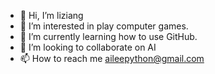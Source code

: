 - 👋 Hi, I’m liziang
- 👀 I’m interested in play computer games.
- 🌱 I’m currently learning how to use GitHub.
- 💞️ I’m looking to collaborate on AI
- 📫 How to reach me aileepython@gmail.com

<!---
liziang-python/liziang-python is a ✨ special ✨ repository because its `README.md` (this file) appears on your GitHub profile.
You can click the Preview link to take a look at your changes.
--->
